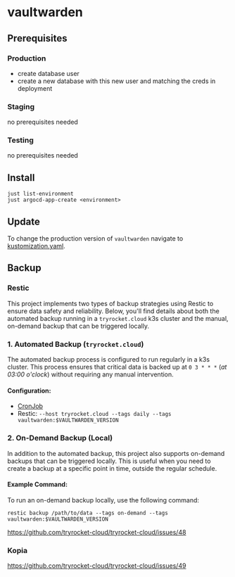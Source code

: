 # vaultwarden

## Prerequisites

### Production

- create database user
- create a new database with this new user and matching the creds in deployment

### Staging

no prerequisites needed

### Testing

no prerequisites needed

## Install 

    just list-environment
    just argocd-app-create <environment>

## Update

To change the production version of `vaultwarden` navigate to [kustomization.yaml](./overlays/production/kustomization.yaml).

## Backup

### Restic

This project implements two types of backup strategies using Restic to ensure data safety and reliability. Below, you'll find details about both the automated backup running in a `tryrocket.cloud` k3s cluster and the manual, on-demand backup that can be triggered locally.

### 1. Automated Backup (`tryrocket.cloud`)

The automated backup process is configured to run regularly in a k3s cluster. This process ensures that critical data is backed up at `0 3 * * *` (*at 03:00 o'clock*) without requiring any manual intervention.

#### Configuration:

- [CronJob](./overlays/production/backup/backup-cronjob.yaml)
- Restic: `--host tryrocket.cloud --tags daily --tags vaultwarden:$VAULTWARDEN_VERSION`

### 2. On-Demand Backup (Local)

In addition to the automated backup, this project also supports on-demand backups that can be triggered locally. This is useful when you need to create a backup at a specific point in time, outside the regular schedule.

#### Example Command:

To run an on-demand backup locally, use the following command:

    restic backup /path/to/data --tags on-demand --tags vaultwarden:$VAULTWARDEN_VERSION

https://github.com/tryrocket-cloud/tryrocket-cloud/issues/48

### Kopia

https://github.com/tryrocket-cloud/tryrocket-cloud/issues/49
